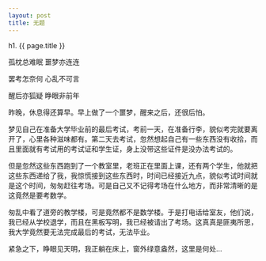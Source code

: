 ```yaml
---
layout: post
title: 无题  
---
```


h1. {{ page.title }}

孤枕总难眠
噩梦亦连连

罢考怎奈何
心乱不可言

醒后亦狐疑
睁眼非前年

昨晚，休息得还算早。早上做了一个噩梦，醒来之后，还很后怕。

梦见自己在准备大学毕业前的最后考试，考前一天，在准备行李，貌似考完就要离开了，心里各种滋味都有。第二天去考试，忽然想起自己有一些东西没有收拾，而且里面就有考试用的考试证和学生证，身上没带这些证件是没办法考试的。

但是忽然这些东西跑到了一个教室里，老班正在里面上课，还有两个学生，他就把这些东西递给了我，我惊慌接到这些东西时，时间已经接近九点，貌似考试时间就是这个时间，匆匆赶往考场。可是自己又不记得考场在什么地方，而非常清晰的是这竟然是要考数学。

匆乱中看了道旁的教学楼，可是竟然都不是数学楼。于是打电话给室友，他们说，我已经从学校退学，而且在黑板写明，我已经被请出了考场。这真真是匪夷所思，我大学竟然要无法完成最后的考试，无法毕业。

紧急之下，睁眼见天明，我正躺在床上，窗外绿意盎然，这里是何处...
